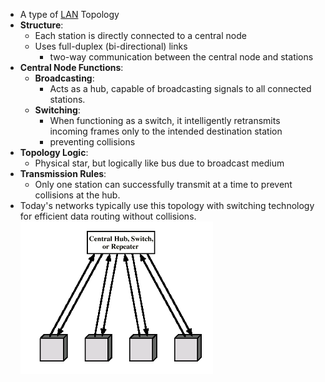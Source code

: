 - A type of [LAN](LAN.md) Topology
- **Structure**:
	- Each station is directly connected to a central node
	- Uses full-duplex (bi-directional) links 
		- two-way communication between the central node and stations
- **Central Node Functions**:
	- **Broadcasting**: 
		- Acts as a hub, capable of broadcasting signals to all connected stations.
	- **Switching**: 
		- When functioning as a switch, it intelligently retransmits incoming frames only to the intended destination station
		- preventing collisions
- **Topology Logic**: 
	- Physical star, but logically like bus due to broadcast medium
- **Transmission Rules**:
	- Only one station can successfully transmit at a time to prevent collisions at the hub.
- Today's networks typically use this topology with switching technology for efficient data routing without collisions.
![](Attachments/StarTopology.png)